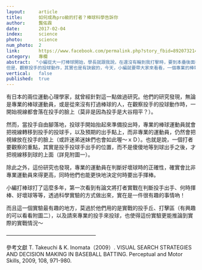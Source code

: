 ```yaml
---
layout:     article
title:      如何成為pro級的打者？棒球科學告訴你
author:     龔佑霖
date:       2017-02-04
index:      science
photo:      science
num_photo:  2
link:       https://www.facebook.com/permalink.php?story_fbid=892073214268130&id=815683195240466
category:   專欄
abstract:  "小編從大一打棒球開始，學長就跟我說，在還沒有輪到我打擊時，要到本壘後面看投手的投球姿勢。如果你也有打過棒球，那麼你大概也曾經歷過在板凳上觀察對方投手投球的日子吧！
但是，觀察投手的投球動作，其實也是有訣竅的，今天，小編就要帶大家來看看，一個專業的棒球員，在看投手投球姿勢時，應該要怎麼看呢？"
vertical:   false
published:  true
---
```


   有日本的兩位運動心理學家，就曾經針對這一點做過研究。他們的研究發現，無論是專業的棒球運動員，或是從來沒有打過棒球的人，在觀察投手的投球動作時，一開始視線都會落在投手的臉上（莫非是因為投手是大谷翔平？）。

   然而，當投手自由腳落地，投球手開始抬起來準備投出時，專業的棒球運動員就會把視線轉移到投手的投球手，以及預期的出手點上，而非專業的運動員，仍然會把視線放在投手的臉上（或許迷弟迷妹們也會如此喔～ｘＤ）。也就是說，一個打者要觀察的重點，其實是投手投球手出手的位置，而不是傻傻地等到球出手之後，才把視線移到球的上面（詳見附圖一）。

   除此之外，這份研究也發現，專業的運動員在判斷好壞球時的正確性，確實會比非專業運動員來得更高，同時他們也能更快地決定何時要出手揮棒。

   小編打棒球打了這麼多年，第一次看到有論文將打者實戰在判斷投手出手、何時揮棒、好壞球等等，透過科學實驗的方式做出來，實在是一件很有趣的事情吶！

   而且這一個實驗最有趣的地方，莫過於他們用的是實戰的投手丘、打擊區（有興趣的可以看看附圖二），以及請來專業的投手來投球，也使得這份實驗更能推論到實際的實戰情況～

—————————————————

   參考文獻
T. Takeuchi & K. Inomata（2009）. VISUAL SEARCH STRATEGIES AND DECISION MAKING IN BASEBALL BATTING. Perceptual and Motor Skills, 2009, 108, 971-980.
